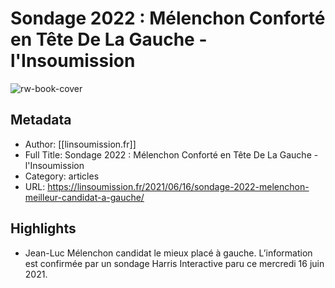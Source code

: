 # Sondage 2022 : Mélenchon Conforté en Tête De La Gauche - l'Insoumission

![rw-book-cover](https://readwise-assets.s3.amazonaws.com/static/images/article1.be68295a7e40.png)

## Metadata
- Author: [[linsoumission.fr]]
- Full Title: Sondage 2022 : Mélenchon Conforté en Tête De La Gauche - l'Insoumission
- Category: articles
- URL: https://linsoumission.fr/2021/06/16/sondage-2022-melenchon-meilleur-candidat-a-gauche/

## Highlights
- Jean-Luc Mélenchon candidat le mieux placé à gauche. L’information est confirmée par un sondage Harris Interactive paru ce mercredi 16 juin 2021.
